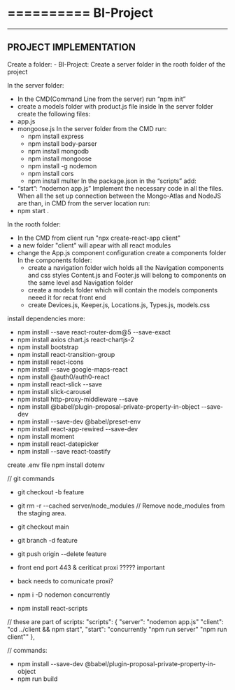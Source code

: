 ==========
BI-Project
==========

----------------------
PROJECT IMPLEMENTATION
----------------------

Create a folder: - BI-Project:
Create a server folder in the rooth folder of the project

In the server folder:
- In the CMD(Command Line from the server) run “npm init”
- create a models folder with product.js file inside
In the server folder create the following files: 
- app.js
- mongoose.js
In the server folder from the CMD run:
	- npm install express
	- npm install body-parser
    - npm install mongodb
	- npm install mongoose
 	- npm install -g nodemon
	- npm install cors
	- npm install multer
In the package.json in the “scripts” add:
- “start”: “nodemon app.js”
Implement the necessary code in all the files.
When all the set up connection between the Mongo-Atlas and NodeJS are than, in CMD from the server location run:
- npm start .

In the rooth folder:
- In the CMD from client run "npx create-react-app client"
- a new folder "client" will apear with all react modules
- change the App.js component configuration
create a components folder
In the components folder:
	- create a navigation folder wich holds all the Navigation components and css styles
	  Content.js and Footer.js will belong to components on the same level asd Navigation folder 
	- create a models folder which will contain the models components neeed it for recat front end
	- create Devices.js, Keeper.js, Locations.js, Types.js, models.css
	
install dependencies more:
 - npm install --save react-router-dom@5 --save-exact
 - npm install axios chart.js react-chartjs-2
 - npm install bootstrap
 - npm install react-transition-group
 - npm install react-icons
 - npm install --save google-maps-react
 - npm install @auth0/auth0-react
 - npm install react-slick --save
 - npm install slick-carousel
 - npm install http-proxy-middleware --save
 - npm install @babel/plugin-proposal-private-property-in-object --save-dev
 - npm install --save-dev @babel/preset-env
 - npm install react-app-rewired --save-dev
 - npm install moment
 - npm install react-datepicker
 - npm install --save react-toastify






create .env file
npm install dotenv


// git commands
- git checkout -b feature
- git rm -r --cached server/node_modules // Remove node_modules from the staging area.
- git checkout main
- git branch -d feature
- git push origin --delete feature


- front end port 443 & ceriticat proxi ????? important
- back needs to comunicate proxi?


- npm i -D nodemon concurrently
- npm install react-scripts

// these are part of scripts:
  "scripts": {
    "server": "nodemon app.js"
    "client": "cd ../client && npm start",
    "start": "concurrently \"npm run server\" \"npm run client\""
  },

  // commands:
  - npm install --save-dev @babel/plugin-proposal-private-property-in-object
- npm run build